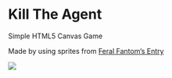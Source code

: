 # Kill The Agent

Simple HTML5 Canvas Game 

Made by using sprites from [Feral Fantom’s Entry](http://opengameart.org/content/feralfantoms-entry)

![](https://scontent-sin1-1.xx.fbcdn.net/hphotos-xfp1/t31.0-8/11011874_10155534271285322_5802335352109817489_o.jpg)

